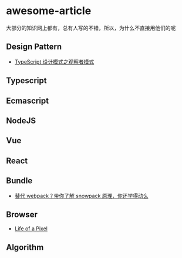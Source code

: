 # awesome-article
大部分的知识网上都有，总有人写的不错，所以，为什么不直接用他们的呢

## Design Pattern
- [TypeScript 设计模式之观察者模式](https://juejin.im/post/6862112623417098248?utm_source=gold_browser_extension)
## Typescript
## Ecmascript
## NodeJS
## Vue
## React
## Bundle
- [替代 webpack？带你了解 snowpack 原理，你还学得动么](https://zhuanlan.zhihu.com/p/149351900)
## Browser
- [Life of a Pixel](https://docs.google.com/presentation/d/1boPxbgNrTU0ddsc144rcXayGA_WF53k96imRH8Mp34Y/edit#slide=id.g60f92a5151_40_0)
## Algorithm
